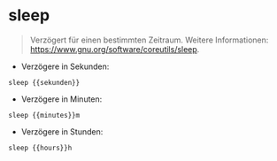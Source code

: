 # sleep

> Verzögert für einen bestimmten Zeitraum.
> Weitere Informationen: <https://www.gnu.org/software/coreutils/sleep>.

- Verzögere in Sekunden:

`sleep {{sekunden}}`

- Verzögere in Minuten:

`sleep {{minutes}}m`

- Verzögere in Stunden:

`sleep {{hours}}h`
